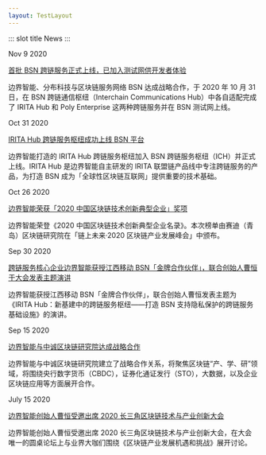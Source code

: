 ```yaml
---
layout: TestLayout
---
```


::: slot title
  News
:::

Nov 9 2020  

   [首批 BSN 跨链服务正式上线，已加入测试网供开发者体验](https://mp.weixin.qq.com/s/M-AW4M1dFFHxfy7L-mbRjA)
   
   边界智能、分布科技与区块链服务网络 BSN 达成战略合作，于 2020 年 10 月 31 日，在 BSN 跨链通信枢纽（Interchain Communications Hub）中各自适配完成了 IRITA Hub 和 Poly Enterprise 这两种跨链服务并在 BSN 测试网上线。

Oct 31 2020  

   [IRITA Hub 跨链服务枢纽成功上线 BSN 平台](https://mp.weixin.qq.com/s/nDQvQLaGdHqjBgTZnXEEXw)
   
   边界智能打造的 IRITA Hub 跨链服务枢纽加入 BSN 跨链服务枢纽（ICH）并正式上线。IRITA Hub 是边界智能自主研发的 IRITA 联盟链产品线中专注跨链服务的产品，为打造 BSN 成为「全球性区块链互联网」提供重要的技术基础。

Oct 26 2020    

   [边界智能荣获「2020 中国区块链技术创新典型企业」奖项](https://mp.weixin.qq.com/s/H5tMcOKhpz64_h1oF3G1xw)
   
   边界智能荣登《2020 中国区块链技术创新典型企业名录》。本次榜单由赛迪（青岛）区块链研究院在「链上未来·2020 区块链产业发展峰会」中颁布。
   
Sep 30 2020 

   [跨链服务核心企业边界智能获授江西移动 BSN「金牌合作伙伴」，联合创始人曹恒于大会发表主题演讲](https://mp.weixin.qq.com/s/88013Tp5RMP2wdJHYk9vQw)
   
   边界智能获授江西移动 BSN「金牌合作伙伴」，联合创始人曹恒发表主题为《IRITA Hub：新基建中的跨链服务枢纽——打造 BSN 支持隐私保护的跨链服务基础设施》的演讲。
   
Sep 15 2020
   
   [边界智能与中诚区块链研究院达成战略合作](https://mp.weixin.qq.com/s/t-VkHcTWrvmr0jNaO__uuQ)
    
   边界智能与中诚区块链研究院建立了战略合作关系，将聚焦区块链“产、学、研”领域，将围绕央行数字货币（CBDC），证券化通证发行（STO），大数据，以及企业区块链应用等方面展开合作。
   
July 15 2020    
   
   [边界智能创始人曹恒受邀出席 2020 长三角区块链技术与产业创新大会](https://mp.weixin.qq.com/s/LkQBSep6ZIroNrXwaspz7A)
   
   边界智能创始人曹恒受邀出席 2020 长三角区块链技术与产业创新大会，在大会唯一的圆桌论坛上与业界大咖们围绕《区块链产业发展机遇和挑战》展开讨论。
   
   
   
   
   
